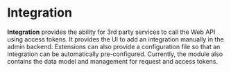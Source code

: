 # Integration

**Integration** provides the ability for 3rd party services to call the Web API using access tokens.
It provides the UI to add an integration manually in the admin backend. Extensions can also provide a configuration
file so that an integration can be automatically pre-configured. Currently, the module also contains the data
model and management for request and access tokens.
